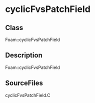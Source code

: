 # cyclicFvsPatchField 
## Class
Foam::cyclicFvsPatchField

## Description
Foam::cyclicFvsPatchField

## SourceFiles
cyclicFvsPatchField.C

